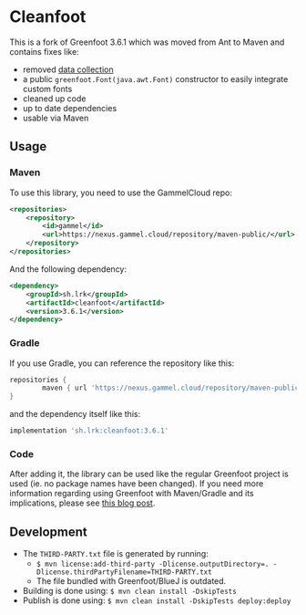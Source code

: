 # Cleanfoot

This is a fork of Greenfoot 3.6.1 which was moved from Ant to Maven and contains fixes like:
 - removed [data collection](https://bluej.org/blackbox/#what_data)
 - a public `greenfoot.Font(java.awt.Font)` constructor to easily integrate custom fonts 
 - cleaned up code
 - up to date dependencies 
 - usable via Maven

## Usage

### Maven

To use this library, you need to use the GammelCloud repo:

```xml
<repositories>
    <repository>
        <id>gammel</id>
        <url>https://nexus.gammel.cloud/repository/maven-public/</url>
    </repository>
</repositories>
```

And the following dependency:

```xml
<dependency>
    <groupId>sh.lrk</groupId>
    <artifactId>cleanfoot</artifactId>
    <version>3.6.1</version>
</dependency>
```

### Gradle

If you use Gradle, you can reference the repository like this:

```groovy
repositories {
        maven { url 'https://nexus.gammel.cloud/repository/maven-public/' }
}
```

and the dependency itself like this:

```groovy
implementation 'sh.lrk:cleanfoot:3.6.1'
```

### Code

After adding it, the library can be used like the regular Greenfoot project is used (ie. no package names have been changed). 
If you need more information regarding using Greenfoot with Maven/Gradle and its implications, please see [this blog post](https://lerks.blog/making-games-with-greenfoot-without-greenfoot/).

## Development

- The `THIRD-PARTY.txt` file is generated by running: 
    - `$ mvn license:add-third-party -Dlicense.outputDirectory=. -Dlicense.thirdPartyFilename=THIRD-PARTY.txt`
    - The file bundled with Greenfoot/BlueJ is outdated.
- Building is done using: `$ mvn clean install -DskipTests`
- Publish is done using: `$ mvn clean install -DskipTests deploy:deploy`